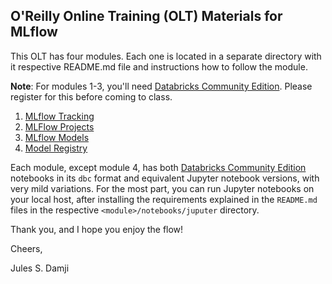 ## O'Reilly Online Training (OLT) Materials for MLflow

This OLT has four modules. Each one is located in a separate directory with 
it respective README.md file and instructions how to follow the module.

**Note**: For modules 1-3, you'll need [Databricks Community Edition](https://databricks.com/try-databricks). Please register for this
before coming to class.

1. [MLflow Tracking](./tracking/README.md)
2. [MLFlow Projects](./projects/README.md)
3. [MLflow Models](./models/README.md)
4. [Model Registry](./model_registery/README.md)

Each module, except module 4, has both [Databricks Community Edition](https://databricks.com/try-databricks) notebooks in its `dbc` format 
and equivalent Jupyter notebook versions, with very mild variations. For the most part, you can run Jupyter 
notebooks on your local host, after installing the requirements explained in the 
`README.md` files in the respective `<module>/notebooks/juputer` directory.

Thank you, and I hope you enjoy the flow!

Cheers,

Jules S. Damji

